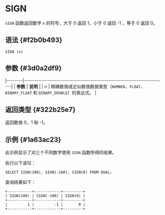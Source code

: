 SIGN 
=========================



`SIGN` 函数返回数字 `n` 的符号，大于 0 返回 1，小于 0 返回 -1 ，等于 0 返回 0。

语法 {#f2b0b493}
--------------

    SIGN (n)



参数 {#3d0a2df9}
--------------



|--------|-----------------------------------------------------------------------|
| **参数** | **说明**                                                                |
| n      | 精确数值或近似数值数据类型（`NUMBER`、`FLOAT`、`BINARY_FLOAT` 和 `BINARY_DOUBLE`）的表达式。 |



返回类型 {#322b25e7}
----------------

返回数值 0，1 和 -1。

示例 {#1a63ac23}
--------------

此示例显示了对三个不同数字使用 `SIGN` 函数所得的结果。

执行以下语句：

    SELECT SIGN(100), SIGN(-100), SIGN(0) FROM DUAL;



查询结果如下：

    +-----------+------------+---------+
    | SIGN(100) | SIGN(-100) | SIGN(0) |
    +-----------+------------+---------+
    |         1 |         -1 |       0 |
    +-----------+------------+---------+


